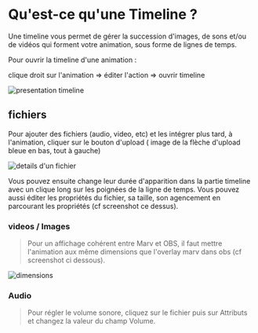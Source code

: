 # Qu'est-ce qu'une Timeline ?

Une timeline vous permet de gérer la succession d'images, de sons et/ou de vidéos qui forment votre animation, sous forme de lignes de temps.

Pour ouvrir la timeline d'une animation :

clique droit sur l'animation => éditer l'action => ouvrir timeline

   ![presentation timeline](/assets/images/docs/timeline_overview.png)

## fichiers

Pour ajouter des fichiers (audio, video, etc) et les intégrer plus tard, à l'animation, cliquer sur le bouton d'upload ( image de la flèche d'upload bleue en bas, tout à gauche)

   ![details d'un fichier](/assets/images/docs/timeline_file_details.png)

Vous pouvez ensuite change leur durée d'apparition dans la partie timeline avec un clique long sur les poignées de la ligne de temps. Vous pouvez aussi éditer les propriétés du fichier, sa taille, son agencement en parcourant les propriétés (cf screenshot ce dessus). 

### videos / Images

> Pour un affichage cohérent entre Marv et OBS, il faut mettre l'animation aux même dimensions que l'overlay marv dans obs (cf screenshot ci dessous).

   ![dimensions](/assets/images/docs/timeline-dimensions.png)

### Audio

> Pour régler le volume sonore, cliquez sur le fichier puis sur Attributs et changez la valeur du champ Volume.

